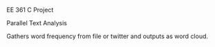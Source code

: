 EE 361 C Project

Parallel Text Analysis

Gathers word frequency from file or twitter and outputs as word cloud.
